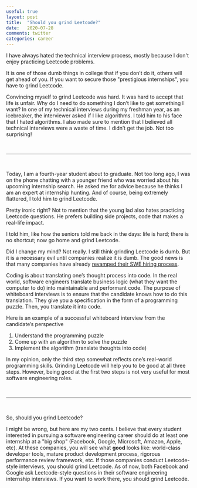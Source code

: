 ```yaml
---
useful: true
layout: post
title:  "Should you grind Leetcode?"
date:   2020-07-28
comments: twitter
categories: career
---
```


I have always hated the technical interview process, mostly because I don't
enjoy practicing Leetcode problems.

It is one of those dumb things in college that if you don’t do it, others will
get ahead of you. If you want to secure those "prestigious internships", you
have to grind Leetcode.

Convincing myself to grind Leetcode was hard. It was hard to accept that life is
unfair. Why do I need to do something I don’t like to get something I want? In
one of my technical interviews during my freshman year, as an icebreaker, the
interviewer asked if I like algorithms. I told him to his face that I hated
algorithms.  I also made sure to mention that I believed all technical
interviews were a waste of time. I didn’t get the job. Not too surprising!

<br/>

---

<br/>

Today, I am a fourth-year student about to graduate. Not too long ago, I was on
the phone chatting with a younger friend who was worried about his upcoming
internship search. He asked me for advice because he thinks I am an expert at
internship hunting. And of course, being extremely flattered, I told him to
grind Leetcode.

Pretty ironic right? Not to mention that the young lad also hates practicing
Leetcode questions. He prefers building side projects, code that makes a
real-life impact.

I told him, like how the seniors told me back in the days: life is hard; there
is no shortcut; now go home and grind Leetcode.

Did I change my mind? Not really. I still think grinding Leetcode is dumb. But
it is a necessary evil until companies realize it is dumb. The good news is that
many companies have already [revamped their SWE hiring
process](https://github.com/poteto/hiring-without-whiteboards).

Coding is about translating one’s thought process into code. In the real world,
software engineers translate business logic (what they want the computer to do)
into maintainable and performant code. The purpose of whiteboard interviews is
to ensure that the candidate knows how to do this translation. They give you a
specification in the form of a programming puzzle. Then, you translate it into
code.

Here is an example of a successful whiteboard interview from the candidate’s
perspective
1. Understand the programming puzzle
2. Come up with an algorithm to solve the puzzle
3. Implement the algorithm (translate thoughts into code)

In my opinion, only the third step somewhat reflects one’s real-world
programming skills. Grinding Leetcode will help you to be good at all three
steps. However, being good at the first two steps is not very useful for most
software engineering roles.

<br/>

---

<br/>

So, should you grind Leetcode?

I might be wrong, but here are my two cents. I believe that every student
interested in pursuing a software engineering career should do at least one
internship at a "big shop" (Facebook, Google, Microsoft, Amazon, Apple, etc). At
these companies, you will see what **good** looks like: world-class developer
tools, mature product development process, rigorous performance review
framework, etc. If those companies conduct Leetcode-style interviews, you should
grind Leetcode. As of now, both Facebook and Google ask Leetcode-style questions
in their software engineering internship interviews. If you want to work there,
you should grind Leetcode.
